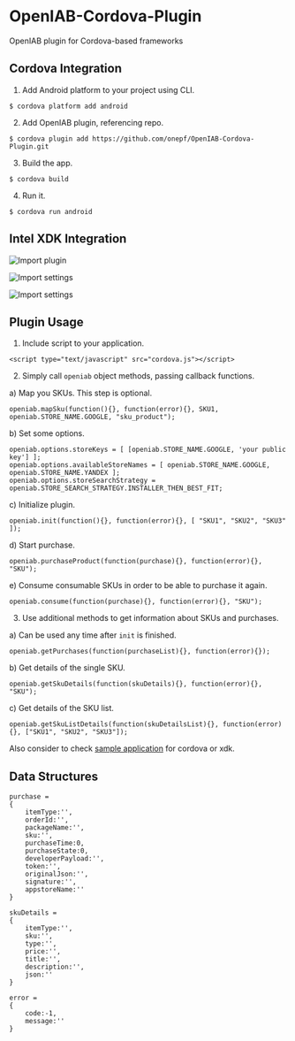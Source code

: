 OpenIAB-Cordova-Plugin
=======================

OpenIAB plugin for Cordova-based frameworks

Cordova Integration
-------------------

1) Add Android platform to your project using CLI.
```
$ cordova platform add android
```

2) Add OpenIAB plugin, referencing repo.
```
$ cordova plugin add https://github.com/onepf/OpenIAB-Cordova-Plugin.git
```

3) Build the app.
```
$ cordova build
```

4) Run it.
```
$ cordova run android
```

Intel XDK Integration
---------------------

![Import plugin](http://take.ms/Fc5Aa)

![Import settings](http://take.ms/JGni6)

![Import settings](http://take.ms/mluph)


Plugin Usage
------------

1) Include script to your application.
```
<script type="text/javascript" src="cordova.js"></script>
```

2) Simply call ```openiab``` object methods, passing callback functions.

a) Map you SKUs. This step is optional.
```
openiab.mapSku(function(){}, function(error){}, SKU1, openiab.STORE_NAME.GOOGLE, "sku_product");
```

b) Set some options.
```
openiab.options.storeKeys = [ [openiab.STORE_NAME.GOOGLE, 'your public key'] ];
openiab.options.availableStoreNames = [ openiab.STORE_NAME.GOOGLE, openiab.STORE_NAME.YANDEX ];
openiab.options.storeSearchStrategy = openiab.STORE_SEARCH_STRATEGY.INSTALLER_THEN_BEST_FIT;
```

c) Initialize plugin.
```
openiab.init(function(){}, function(error){}, [ "SKU1", "SKU2", "SKU3" ]);
```

d) Start purchase.
```
openiab.purchaseProduct(function(purchase){}, function(error){}, "SKU");
```

e) Consume consumable SKUs in order to be able to purchase it again.
```
openiab.consume(function(purchase){}, function(error){}, "SKU");
```

3) Use additional methods to get information about SKUs and purchases.

a) Can be used any time after ```init``` is finished.
```
openiab.getPurchases(function(purchaseList){}, function(error){});
```

b) Get details of the single SKU.
```
openiab.getSkuDetails(function(skuDetails){}, function(error){}, "SKU");
```

c) Get details of the SKU list.
```
openiab.getSkuListDetails(function(skuDetailsList){}, function(error){}, ["SKU1", "SKU2", "SKU3"]);
```

Also consider to check [sample application](https://github.com/GrimReio/OpenIAB-Cordova-sample) for cordova or xdk.

Data Structures
---------------

```
purchase =
{
    itemType:'',
    orderId:'',
    packageName:'',
    sku:'',
    purchaseTime:0,
    purchaseState:0,
    developerPayload:'',
    token:'',
    originalJson:'',
    signature:'',
    appstoreName:''
}

skuDetails =
{
  	itemType:'',
    sku:'',
    type:'',
    price:'',
    title:'',
    description:'',
    json:''
}

error =
{
    code:-1,
	message:''
}
```
